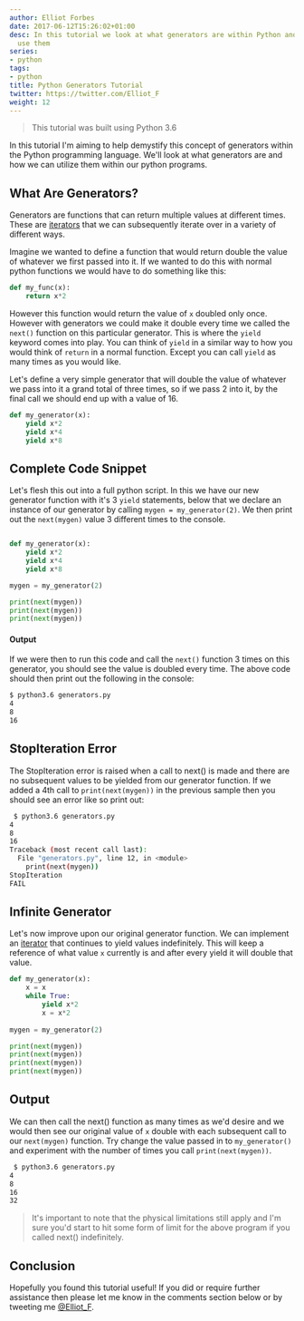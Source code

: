 ```yaml
---
author: Elliot Forbes
date: 2017-06-12T15:26:02+01:00
desc: In this tutorial we look at what generators are within Python and how we can
  use them
series:
- python
tags:
- python
title: Python Generators Tutorial
twitter: https://twitter.com/Elliot_F
weight: 12
---
```


> This tutorial was built using Python 3.6

In this tutorial I'm aiming to help demystify this concept of generators within the Python programming language. We'll look at what generators are and how we can utilize them within our python programs.

## What Are Generators?

Generators are functions that can return multiple values at different times. These are [iterators](/python/python-iterator-tutorial/) that we can subsequently iterate over in a variety of different ways. 

Imagine we wanted to define a function that would return double the value of whatever we first passed into it. If we wanted to do this with normal python functions we would have to do something like this:

```python
def my_func(x):
    return x*2
```

However this function would return the value of `x` doubled only once. However with generators we could make it double every time we called the `next()` function on this particular generator. This is where the `yield` keyword comes into play. You can think of `yield` in a similar way to how you would think of `return` in a normal function. Except you can call `yield` as many times as you would like.

Let's define a very simple generator that will double the value of whatever we pass into it a grand total of three times, so if we pass 2 into it, by the final call we should end up with a value of 16.

```python
def my_generator(x):
    yield x*2
    yield x*4
    yield x*8
```

## Complete Code Snippet

Let's flesh this out into a full python script. In this we have our new generator function with it's 3 `yield` statements, below that we declare an instance of our generator by calling `mygen = my_generator(2)`. We then print out the `next(mygen)` value 3 different times to the console.

```python

def my_generator(x):
    yield x*2
    yield x*4
    yield x*8

mygen = my_generator(2)

print(next(mygen))
print(next(mygen))
print(next(mygen))
```

#### Output

If we were then to run this code and call the `next()` function 3 times on this generator, you should see the value is doubled every time. The above code should then print out the following in the console:

```bash
$ python3.6 generators.py
4
8
16
```

## StopIteration Error

The StopIteration error is raised when a call to next() is made and there are no subsequent values to be yielded from our generator function. If we added a 4th call to `print(next(mygen))` in the previous sample then you should see an error like so print out:

```bash
 $ python3.6 generators.py
4
8
16
Traceback (most recent call last):
  File "generators.py", line 12, in <module>
    print(next(mygen))
StopIteration
FAIL
```

## Infinite Generator

Let's now improve upon our original generator function. We can implement an [iterator](/python/python-iterator-tutorial/) that continues to yield values indefinitely. This will keep a reference of what value `x` currently is and after every yield it will double that value. 

```python
def my_generator(x):
    x = x
    while True:
        yield x*2
        x = x*2
        
mygen = my_generator(2)

print(next(mygen))
print(next(mygen))
print(next(mygen))
print(next(mygen))
```

## Output

We can then call the next() function as many times as we'd desire and we would then see our original value of `x` double with each subsequent call to our `next(mygen)` function. Try change the value passed in to `my_generator()` and experiment with the number of times you call `print(next(mygen))`.

```bash
 $ python3.6 generators.py
4
8
16
32
```

> It's important to note that the physical limitations still apply and I'm sure you'd start to hit some form of limit for the above program if you called next() indefinitely.

## Conclusion

Hopefully you found this tutorial useful! If you did or require further assistance then please let me know in the comments section below or by tweeting me [@Elliot_F](https://twitter.com/elliot_f).